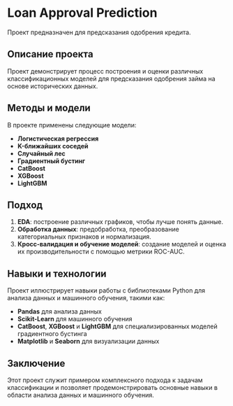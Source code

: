 # Loan Approval Prediction

Проект предназначен для предсказания одобрения кредита. 

## Описание проекта

Проект демонстрирует процесс построения и оценки различных классификационных моделей для предсказания одобрения займа на основе исторических данных.

## Методы и модели

В проекте применены следующие модели:

- **Логистическая регрессия**
- **K-ближайших соседей**
- **Случайный лес**
- **Градиентный бустинг**
- **CatBoost**
- **XGBoost**
- **LightGBM**

## Подход

1. **EDA**: построение различных графиков, чтобы лучше понять данные.
2. **Обработка данных**: предобработка, преобразование категориальных признаков и нормализация.
3. **Кросс-валидация и обучение моделей**: создание моделей и оценка их производительности с помощью метрики ROC-AUC.
   
## Навыки и технологии

Проект иллюстрирует навыки работы с библиотеками Python для анализа данных и машинного обучения, такими как:

- **Pandas** для анализа данных
- **Scikit-Learn** для машинного обучения
- **CatBoost**, **XGBoost** и **LightGBM** для специализированных моделей градиентного бустинга
- **Matplotlib** и **Seaborn** для визуализации данных

## Заключение

Этот проект служит примером комплексного подхода к задачам классификации и позволяет продемонстрировать основные навыки в области анализа данных и машинного обучения.
